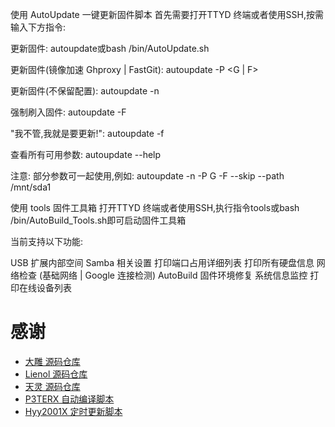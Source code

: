 使用 AutoUpdate 一键更新固件脚本
首先需要打开TTYD 终端或者使用SSH,按需输入下方指令:

更新固件: autoupdate或bash /bin/AutoUpdate.sh

更新固件(镜像加速 Ghproxy | FastGit): autoupdate -P <G | F>

更新固件(不保留配置): autoupdate -n

强制刷入固件: autoupdate -F

"我不管,我就是要更新!": autoupdate -f

查看所有可用参数: autoupdate --help

注意: 部分参数可一起使用,例如: autoupdate -n -P G -F --skip --path /mnt/sda1

使用 tools 固件工具箱
打开TTYD 终端或者使用SSH,执行指令tools或bash /bin/AutoBuild_Tools.sh即可启动固件工具箱

当前支持以下功能:

USB 扩展内部空间
Samba 相关设置
打印端口占用详细列表
打印所有硬盘信息
网络检查 (基础网络 | Google 连接检测)
AutoBuild 固件环境修复
系统信息监控
打印在线设备列表

# 感谢
- [大雕 源码仓库](https://github.com/coolsnowwolf/lede.git)
- [Lienol 源码仓库](https://github.com/Lienol/openwrt.git)
- [天灵 源码仓库](https://github.com/project-openwrt/openwrt.git)
- [P3TERX 自动编译脚本](https://github.com/P3TERX/Actions-OpenWrt)
- [Hyy2001X 定时更新脚本](https://github.com/Hyy2001X/AutoBuild-Actions)
